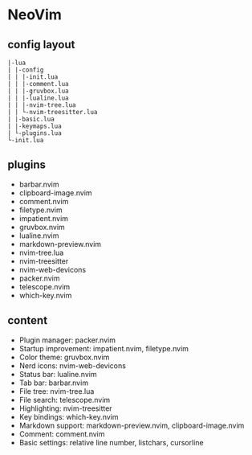 # NeoVim

## config layout

```
|-lua
| |-config
| | |-init.lua
| | |-comment.lua
| | |-gruvbox.lua
| | |-lualine.lua
| | |-nvim-tree.lua
| | └-nvim-treesitter.lua
| |-basic.lua
| |-keymaps.lua
| └-plugins.lua
└-init.lua
```

## plugins

- barbar.nvim
- clipboard-image.nvim
- comment.nvim
- filetype.nvim
- impatient.nvim
- gruvbox.nvim
- lualine.nvim
- markdown-preview.nvim
- nvim-tree.lua
- nvim-treesitter
- nvim-web-devicons
- packer.nvim
- telescope.nvim
- which-key.nvim

## content

- Plugin manager: packer.nvim
- Startup improvement: impatient.nvim, filetype.nvim
- Color theme: gruvbox.nvim
- Nerd icons: nvim-web-devicons
- Status bar: lualine.nvim
- Tab bar: barbar.nvim
- File tree: nvim-tree.lua
- File search: telescope.nvim
- Highlighting: nvim-treesitter
- Key bindings: which-key.nvim
- Markdown support: markdown-preview.nvim, clipboard-image.nvim
- Comment: comment.nvim
- Basic settings: relative line number, listchars, cursorline

